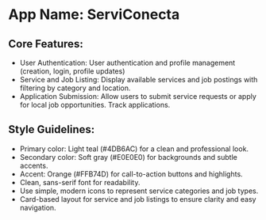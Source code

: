 # **App Name**: ServiConecta

## Core Features:

- User Authentication: User authentication and profile management (creation, login, profile updates)
- Service and Job Listing: Display available services and job postings with filtering by category and location.
- Application Submission: Allow users to submit service requests or apply for local job opportunities. Track applications.

## Style Guidelines:

- Primary color: Light teal (#4DB6AC) for a clean and professional look.
- Secondary color: Soft gray (#E0E0E0) for backgrounds and subtle accents.
- Accent: Orange (#FFB74D) for call-to-action buttons and highlights.
- Clean, sans-serif font for readability.
- Use simple, modern icons to represent service categories and job types.
- Card-based layout for service and job listings to ensure clarity and easy navigation.